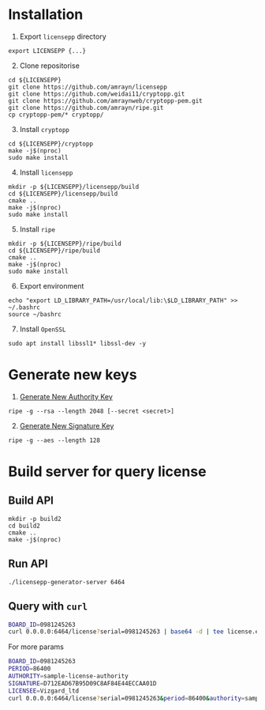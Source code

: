 # Installation

1. Export `licensepp` directory

```
export LICENSEPP {...}
```

2. Clone repositorise
```
cd ${LICENSEPP}
git clone https://github.com/amrayn/licensepp
git clone https://github.com/weidai11/cryptopp.git
git clone https://github.com/amraynweb/cryptopp-pem.git
git clone https://github.com/amrayn/ripe.git
cp cryptopp-pem/* cryptopp/
```

3. Install `cryptopp`

```
cd ${LICENSEPP}/cryptopp
make -j$(nproc)
sudo make install
```

4. Install `licensepp`

```
mkdir -p ${LICENSEPP}/licensepp/build
cd ${LICENSEPP}/licensepp/build
cmake ..
make -j$(nproc)
sudo make install
```

5. Install `ripe`

```
mkdir -p ${LICENSEPP}/ripe/build
cd ${LICENSEPP}/ripe/build
cmake ..
make -j$(nproc)
sudo make install
```

6. Export environment

```
echo "export LD_LIBRARY_PATH=/usr/local/lib:\$LD_LIBRARY_PATH" >> ~/.bashrc
source ~/bashrc
```

7. Install `OpenSSL`

```
sudo apt install libssl1* libssl-dev -y
```

# Generate new keys

1. [Generate New Authority Key](https://github.com/amrayn/licensepp#generate-new-authority-key)

```
ripe -g --rsa --length 2048 [--secret <secret>]
```

2. [Generate New Signature Key](https://github.com/amrayn/licensepp#generate-new-signature-key)

```
ripe -g --aes --length 128
```

# Build server for query license

## Build API

```
mkdir -p build2
cd build2
cmake ..
make -j$(nproc)
```

## Run API

```
./licensepp-generator-server 6464
```

## Query with `curl`

```bash
BOARD_ID=0981245263
curl 0.0.0.0:6464/license?serial=0981245263 | base64 -d | tee license.enc >> /dev/null
```

For more params

```bash
BOARD_ID=0981245263
PERIOD=86400
AUTHORITY=sample-license-authority
SIGNATURE=D712EAD67B95D09C8AF84E44ECCAA01D
LICENSEE=Vizgard_ltd
curl 0.0.0.0:6464/license?serial=0981245263&period=86400&authority=sample-license-authority&signature=D712EAD67B95D09C8AF84E44ECCAA01D&licensee=Vizgard_ltd | base64 -d | tee license.enc >> /dev/null
```
